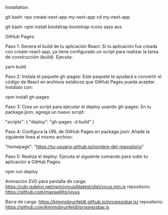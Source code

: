 Installation:

git bash:
npx create-next-app my-next-app
cd my-next-app

git bash:
npm install bootstrap bootstrap-icons sass aos

GitHub Pages:

Paso 1: Genera el build de tu aplicación React: Si tu aplicación fue creada con create-react-app, ya tiene configurado un script para realizar la tarea de construcción (build). Ejecuta:

yarn build

Paso 2: Instala el paquete gh-pages: Este paquete te ayudará a convertir el código de React en archivos estáticos que GitHub Pages pueda aceptar. Instálalo con:

npm install gh-pages

Paso 3: Crea un script para ejecutar el deploy usando gh-pages: En tu package.json, agrega un nuevo script:

"scripts": {
  "deploy": "gh-pages -d build"
}

Paso 4: Configura la URL de GitHub Pages en package.json: Añade la siguiente línea al mismo archivo:

"homepage": "https://tu-usuario.github.io/nombre-del-repositorio"

Paso 5: Realiza el deploy: Ejecuta el siguiente comando para subir tu aplicación a GitHub Pages:

npm run deploy

Animacion SVG para pantalla de carga: https://cdn.jsdelivr.net/npm/vivus@latest/dist/vivus.min.js
repositorio: https://github.com/maxwellito/vivus

Barra de carga: https://kimmobrunfeldt.github.io/progressbar.js/
repositorio: https://github.com/kimmobrunfeldt/progressbar.js